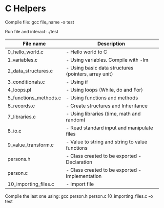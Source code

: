 # C Helpers

Compile file:
gcc file_name -o test

Run file and interact:
./test

| File name        		| Description 												   |
| --------------------- |------------------------------------------------------------- |
| 0_hello_world.c 		| - Hello world to C |
| 1_variables.c 		| - Using variables. Compile with -lm |
| 2_data_structures.c	| - Using basic data structures (pointers, array unit) |
| 3_conditionals.c		| - Using if |
| 4_loops.pl			| - Using loops (While, do and For) |
| 5_functions_methods.c | - Using functions and methods |
| 6_records.c 			| - Create structures and Inheritance |
| 7_libraries.c 		| - Using libraries (time, math and random) |
| 8_io.c 				| - Read standard input and manipulate files |
| 9_value_transform.c	| - Value to string and string to value functions |
| persons.h				| - Class created to be exported - Declaration |
| person.c				| - Class created to be exported - Implementation |
| 10_importing_files.c	| - Import file |

Compile the last one using:
gcc person.h person.c 10_importing_files.c -o test